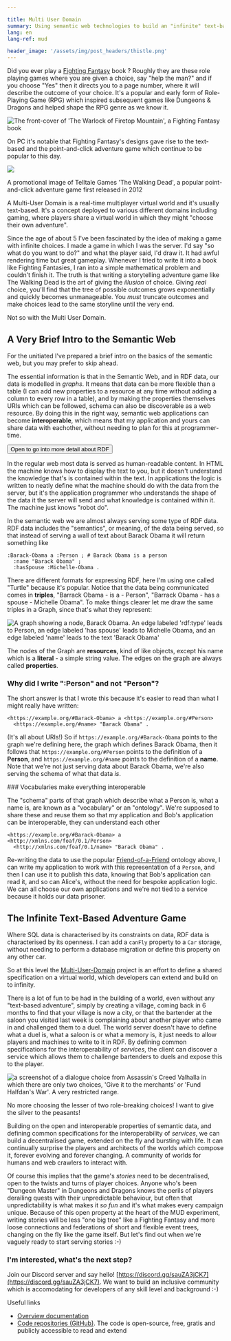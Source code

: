 ```yaml
---

title: Multi User Domain
summary: Using semantic web technologies to build an "infinite" text-based adventure game
lang: en
lang-ref: mud

header_image: '/assets/img/post_headers/thistle.png'
---
```


Did you ever play a [Fighting Fantasy](https://en.wikipedia.org/wiki/Fighting_Fantasy) book ? Roughly they are these role playing games where you are given a choice, say "help the man?" and if you choose "Yes" then it directs you to a page number, where it will describe the outcome of your choice. It's a popular and early form of Role-Playing Game (RPG) which inspired subsequent games like Dungeons & Dragons and helped shape the RPG genre as we know it.

<img src="{{ '/assets/img/post_assets/mud/fighting_fantasy.jpg' | absolute_url }}" class="blog-full-image-vertical" alt="The front-cover of 'The Warlock of Firetop Mountain', a Fighting Fantasy book" />

On PC it's notable that Fighting Fantasy's designs gave rise to the text-based and the point-and-click adventure game which continue to be popular to this day.

<img src="{{ '/assets/img/post_assets/mud/walking_dead.jpg' | absolute_url }}" class="blog-full-image" />
<p class="image-caption">A promotional image of Telltale Games 'The Walking Dead', a popular point-and-click adventure game first released in 2012</p>

A Multi-User Domain is a real-time multiplayer virtual world and it's usually text-based. It's a concept deployed to various different domains including gaming, where players share a virtual world in which they might "choose their own adventure".

Since the age of about 5 I've been fascinated by the idea of making a game with infinite choices. I made a game in which I was the server. I'd say "so what do you want to do?" and what the player said, I'd draw it. It had awful rendering time but great gameplay. Whenever I tried to write it into a book like Fighting Fantasies, I ran into a simple mathematical problem and couldn't finish it. The truth is that writing a storytelling adventure game like The Walking Dead is the art of giving the _illusion_ of choice. Giving _real_ choice, you'll find that the tree of possible outcomes grows exponentially and quickly becomes unmanageable. You _must_ truncate outcomes and make choices lead to the same storyline until the very end.

Not so with the Multi User Domain.

## A Very Brief Intro to the Semantic Web

For the unitiated I've prepared a brief intro on the basics of the semantic web, but you may prefer to skip ahead.

The essential information is that in the Semantic Web, and in RDF data, our data is modelled in _graphs_. It means that data can be more flexible than a table (I can add new properties to a resource at any time without adding a column to every row in a table), and by making the properties themselves URIs which can be followed, schema can also be discoverable as a web resource. By doing this in the right way, semantic web applications can become **interoperable**, which means that my application and yours can share data with eachother, without needing to plan for this at programmer-time.

<button type="button" class="collapsible-target" data-target="#semantic-web-intro" data-toggle="collapse" aria-expanded="false" aria-controls="semantic-web-intro">Open to go into more detail about RDF</button>
<div class="collapse" id="semantic-web-intro">
In the regular web most data is served as human-readable content. In HTML the machine knows how to display the text to you, but it doesn't understand the knowledge that's is contained within the text. In applications the logic is written to neatly define what the machine should do with the data from the server, but it's the application programmer who understands the shape of the data it the server will send and what knowledge is contained within it. The machine just knows "robot do".

In the semantic web we are almost always serving some type of RDF data. RDF data includes the "semantics", or meaning, of the data being served, so that instead of serving a wall of text about Barack Obama it will return something like

```
:Barack-Obama a :Person ; # Barack Obama is a person
  :name "Barack Obama" ;
  :hasSpouse :Michelle-Obama .
```

There are different formats for expressing RDF, here I'm using one called "Turtle" because it's popular. Notice that the data being communicated comes in **triples**, "Barrack Obama - is a - Person", "Barrack Obama - has a spouse - Michelle Obama". To make things clearer let me draw the same triples in a Graph, since that's what they represent:

<img src="{{ '/assets/img/post_assets/mud/obama-rdf-example.png' | absolute_url }}" class="blog-full-image" alt="A graph showing a node, Barack Obama. An edge labeled 'rdf:type' leads to Person, an edge labeled 'has spouse' leads to Michelle Obama, and an edge labeled 'name' leads to the text 'Barack Obama'" />

The nodes of the Graph are **resources**, kind of like objects, except his name which is a **literal** - a simple string value. The edges on the graph are always called **properties**.

### Why did I write ":Person" and not "Person"?

The short answer is that I wrote this because it's easier to read than what I might really have written:

```
<https://example.org/#Barack-Obama> a <https://example.org/#Person>
  <https://example.org/#name> "Barack Obama" .
```

(It's all about URIs!) So if `https://example.org/#Barack-Obama` points to the graph we're defining here, the graph which defines Barack Obama, then it follows that `https://example.org/#Person` points to the definition of a **Person**, and `https://example.org/#name` points to the definition of a **name**. Note that we're not just serving data about Barack Obama, we're also serving the schema of what that data _is_.

### Vocabularies make everything interoperable

The "schema" parts of that graph which describe what a Person is, what a name is, are known as a "vocabulary" or an "ontology". We're supposed to share these and reuse them so that my application and Bob's application can be interoperable, they can understand each other

```
<https://example.org/#Barack-Obama> a <http://xmlns.com/foaf/0.1/Person>
  <http://xmlns.com/foaf/0.1/name> "Barack Obama" .
```

Re-writing the data to use the popular [Friend-of-a-Friend](http://xmlns.com/foaf/spec/) ontology above, I can write my application to work with this representation of a `Person`, and then I can use it to publish this data, knowing that Bob's application can read it, and so can Alice's, without the need for bespoke application logic. We can all choose our own applications and we're not tied to a service because it holds our data prisoner.
</div>

## The Infinite Text-Based Adventure Game

Where SQL data is characterised by its constraints on data, RDF data is characterised by its openness. I can add a `canFly` property to a `Car` storage, without needing to perform a database migration or define this property on any other car.

So at this level the [Multi-User-Domain](https://multi-user-domain.github.io) project is an effort to define a shared specification on a virtual world, which developers can extend and build on to infinity.

There is a lot of fun to be had in the building of a world, even without any "text-based adventure", simply by creating a village, coming back in 6 months to find that your village is now a city, or that the bartender at the saloon you visited last week is complaining about another player who came in and challenged them to a duel. The world server doesn't have to define what a duel is, what a saloon is or what a memory is, it just needs to allow players and machines to write to it in RDF. By defining common specifications for the interoperability of _services_, the client can discover a service which allows them to challenge bartenders to duels and expose this to the player.

<img src="{{ '/assets/img/post_assets/mud/ac_valhalla_limited_choices.jpg' | absolute_url }}" class="blog-full-image" alt="a screenshot of a dialogue choice from Assassin's Creed Valhalla in which there are only two choices, 'Give it to the merchants' or 'Fund Halfdan's War'. A very restricted range." />
<p class="image-caption">No more choosing the lesser of two role-breaking choices! I want to give the silver to the peasants!</p>

Building on the open and interoperable properties of semantic data, and defining common specifications for the interoperability of _services_, we can build a decentralised game, extended on the fly and bursting with life. It can continually surprise the players and architects of the worlds which compose it, forever evolving and forever changing. A community of worlds for humans and web crawlers to interact with.

Of course this implies that the game's _stories_ need to be decentralised, open to the twists and turns of player choices. Anyone who's been "Dungeon Master" in Dungeons and Dragons knows the perils of players derailing quests with their unpredictable behaviour, but often that unpredictability is what makes it _so fun_ and it's what makes every campaign unique. Because of this open property at the heart of the MUD experiment, writing stories will be less "one big tree" like a Fighting Fantasy and more loose connections and federations of short and flexible event trees, changing on the fly like the game itself. But let's find out when we're vaguely ready to start serving stories :-)

### I'm interested, what's the next step?

Join our Discord server and say hello! [https://discord.gg/sauZA3jCK7](https://discord.gg/sauZA3jCK7). We want to build an inclusive community which is accomodating for developers of any skill level and background :-)

Useful links
* [Overview documentation](https://multi-user-domain.github.io/docs/01-overview)
* [Code repositories (GitHub)](https://github.com/Multi-User-Domain). The code is open-source, free, gratis and publicly accessible to read and extend